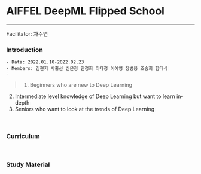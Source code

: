 # AIFFEL DeepML Flipped School
---
Facilitator: 차수연



### Introduction

```
- Data: 2022.01.10-2022.02.23
- Members: 김현지 박흥선 신은정 안정희 이다정 이예영 장병용 조송희 함태식
- 
```

> 1) Beginners who are new to Deep Learning
2) Intermediate level knowledge of Deep Learning but want to learn in-depth
3) Seniors who want to look at the trends of Deep Learning


</br>

### Curriculum





</br>

### Study Material

